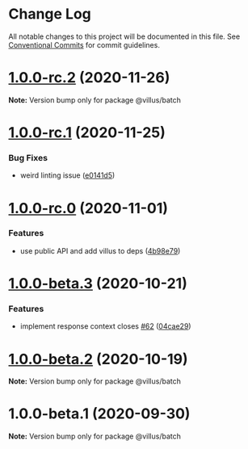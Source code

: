 # Change Log

All notable changes to this project will be documented in this file.
See [Conventional Commits](https://conventionalcommits.org) for commit guidelines.

# [1.0.0-rc.2](https://github.com/logaretm/villus/compare/@villus/batch@1.0.0-rc.1...@villus/batch@1.0.0-rc.2) (2020-11-26)

**Note:** Version bump only for package @villus/batch





# [1.0.0-rc.1](https://github.com/logaretm/villus/compare/@villus/batch@1.0.0-rc.0...@villus/batch@1.0.0-rc.1) (2020-11-25)


### Bug Fixes

* weird linting issue ([e0141d5](https://github.com/logaretm/villus/commit/e0141d512b65ab4b5ec2e714caa57c716fd53491))





# [1.0.0-rc.0](https://github.com/logaretm/villus/compare/@villus/batch@1.0.0-beta.3...@villus/batch@1.0.0-rc.0) (2020-11-01)


### Features

* use public API and add villus to deps ([4b98e79](https://github.com/logaretm/villus/commit/4b98e79d3e146da608a45d72ac81e00b6ba735ec))





# [1.0.0-beta.3](https://github.com/logaretm/villus/compare/@villus/batch@1.0.0-beta.2...@villus/batch@1.0.0-beta.3) (2020-10-21)


### Features

* implement response context closes [#62](https://github.com/logaretm/villus/issues/62) ([04cae29](https://github.com/logaretm/villus/commit/04cae29a8ba6163127a6da4985e37585084763ce))





# [1.0.0-beta.2](https://github.com/logaretm/villus/compare/@villus/batch@1.0.0-beta.1...@villus/batch@1.0.0-beta.2) (2020-10-19)

**Note:** Version bump only for package @villus/batch





# 1.0.0-beta.1 (2020-09-30)

**Note:** Version bump only for package @villus/batch

